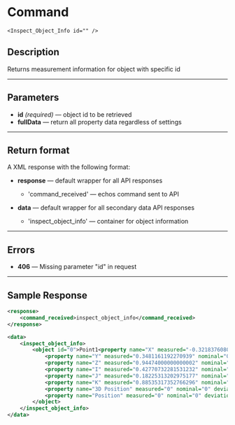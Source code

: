 # Command

    <Inspect_Object_Info id="" />

## Description

Returns measurement information for object with specific id

***

## Parameters
- **id** _(required)_ — object id to be retrieved
- **fullData** — return all property data regardless of settings

***

## Return format
A XML response with the following format:

- **response** — default wrapper for all API responses
    - 'command_received' — echos command sent to API

- **data** — default wrapper for all secondary data API responses
    - 'inspect_object_info' — container for object information
	
***

## Errors
- **406** — Missing parameter "id" in request
 
***

## Sample Response
```xml
<response>
	<command_received>inspect_object_info</command_received>
</response>

<data>
	<inspect_object_info>
		<object id="0">Point1<property name="X" measured="-0.32183760807056133" nominal="-0.32183760807056133" deviation="0"/>
			<property name="Y" measured="0.3481161192270939" nominal="0.3481161192270939" deviation="0"/>
			<property name="Z" measured="0.94474000000000002" nominal="0.94474000000000002" deviation="0"/>
			<property name="I" measured="0.42770732281531232" nominal="0.42770732281531232" deviation="0"/>
			<property name="J" measured="0.18225313202975177" nominal="0.18225313202975177" deviation="0"/>
			<property name="K" measured="0.88535317352766296" nominal="0.88535317352766296" deviation="0"/>
			<property name="3D Position" measured="0" nominal="0" deviation="0"/>
			<property name="Position" measured="0" nominal="0" deviation="0"/>
		</object>
	</inspect_object_info>
</data>
```
